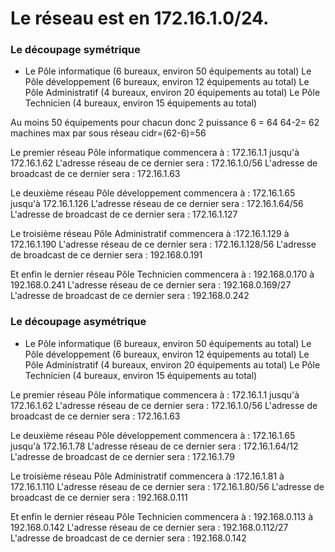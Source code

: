 # Le réseau est en 172.16.1.0/24.

### Le découpage symétrique

- Le Pôle informatique (6 bureaux, environ 50 équipements au total)
Le Pôle développement (6 bureaux, environ 12 équipements au total)
Le Pôle Administratif (4 bureaux, environ 20 équipements au total)
Le Pôle Technicien (4 bureaux, environ 15 équipements au total)

Au moins 50 équipements pour chacun 
donc 2 puissance 6 = 64
64-2= 62 machines max par sous réseau
cidr=(62-6)=56


Le premier réseau Pôle informatique commencera à : 172.16.1.1 jusqu'à 172.16.1.62
L'adresse réseau de ce dernier sera : 172.16.1.0/56
L'adresse de broadcast de ce dernier sera : 172.16.1.63

Le deuxième réseau Pôle développement commencera à : 172.16.1.65 jusqu'à 172.16.1.126
L'adresse réseau de ce dernier sera : 172.16.1.64/56
L'adresse de broadcast de ce dernier sera : 172.16.1.127

Le troisième réseau Pôle Administratif commencera à :172.16.1.129 à 172.16.1.190
L'adresse réseau de ce dernier sera :  172.16.1.128/56
L'adresse de broadcast de ce dernier sera : 192.168.0.191

Et enfin le dernier réseau Pôle Technicien commencera à : 192.168.0.170 à 192.168.0.241
L'adresse réseau de ce dernier sera : 192.168.0.169/27
L'adresse de broadcast de ce dernier sera : 192.168.0.242


### Le découpage asymétrique

- Le Pôle informatique (6 bureaux, environ 50 équipements au total)
Le Pôle développement (6 bureaux, environ 12 équipements au total)
Le Pôle Administratif (4 bureaux, environ 20 équipements au total)
Le Pôle Technicien (4 bureaux, environ 15 équipements au total)


Le premier réseau Pôle informatique commencera à : 172.16.1.1 jusqu'à 172.16.1.62
L'adresse réseau de ce dernier sera : 172.16.1.0/56
L'adresse de broadcast de ce dernier sera : 172.16.1.63

Le deuxième réseau Pôle développement commencera à : 172.16.1.65 jusqu'à 172.16.1.78
L'adresse réseau de ce dernier sera : 172.16.1.64/12
L'adresse de broadcast de ce dernier sera : 172.16.1.79

Le troisième réseau Pôle Administratif commencera à :172.16.1.81 à 172.16.1.110
L'adresse réseau de ce dernier sera :  172.16.1.80/56
L'adresse de broadcast de ce dernier sera : 192.168.0.111

Et enfin le dernier réseau Pôle Technicien commencera à : 192.168.0.113 à 192.168.0.142
L'adresse réseau de ce dernier sera : 192.168.0.112/27
L'adresse de broadcast de ce dernier sera : 192.168.0.142

